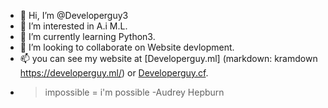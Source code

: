 - 👋 Hi, I’m @Developerguy3
- 👀 I’m interested in A.i M.L.
- 🌱 I’m currently learning Python3.
- 💞️ I’m looking to collaborate on Website devlopment.
- 📫 you can see my website at [Developerguy.ml]  (markdown: kramdown https://developerguy.ml/) or [Developerguy.cf](https://developerguy.cf/).
- > impossible = i'm possible -Audrey Hepburn
